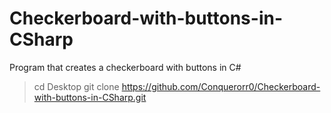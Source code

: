 # Checkerboard-with-buttons-in-CSharp
Program that creates a checkerboard with buttons in C#

>cd Desktop
git clone https://github.com/Conquerorr0/Checkerboard-with-buttons-in-CSharp.git




